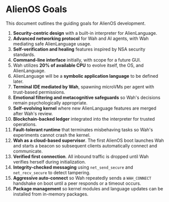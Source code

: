 # AlienOS Goals

This document outlines the guiding goals for AlienOS development.

1. **Security-centric design** with a built-in interpreter for AlienLanguage.
2. **Advanced networking protocol** for Wah and AI agents, with Wah mediating safe AlienLanguage usage.
3. **Self-verification and healing** features inspired by NSA security standards.
4. **Command-line interface** initially, with scope for a future GUI.
5. Wah utilizes **20% of available CPU** to evolve itself, the OS, and AlienLanguage.
6. AlienLanguage will be a **symbolic application language** to be defined later.
7. **Terminal IDE mediated by Wah**, spawning microVMs per agent with trust-based permissions.
8. **Emotional filtering and metacognitive safeguards** so Wah's decisions remain psychologically appropriate.
9. **Self-evolving kernel** where new AlienLanguage features are merged after Wah's review.
10. **Blockchain-backed ledger** integrated into the interpreter for trusted operations.
11. **Fault-tolerant runtime** that terminates misbehaving tasks so Wah's experiments cannot crash the kernel.
12. **Wah as a cloud-based supervisor**. The first AlienOS boot launches Wah and starts a beacon so subsequent clients automatically connect and communicate.
13. **Verified first connection**. All inbound traffic is dropped until Wah verifies herself during initialization.
14. **Integrity-checked messaging** using `net_send_secure` and `net_recv_secure` to detect tampering.
15. **Aggressive auto-connect** so Wah repeatedly sends a `WAH_CONNECT` handshake
    on boot until a peer responds or a timeout occurs.
16. **Package management** so kernel modules and language updates can be installed from in-memory packages.
